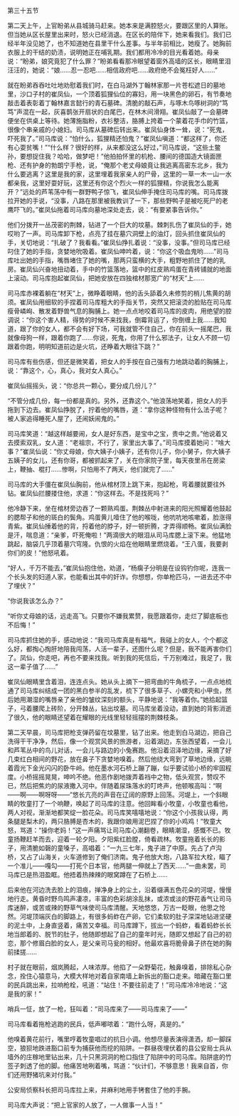 第三十五节

第二天上午，上官盼弟从县城骑马赶来。她本来是满腔怒火，要跟区里的人算账。但当她从区长屋里出来时，怒火已经消退。在区长的陪伴下，她来看我们。我们已经半年没见她了，也不知道她在县里干什么差事。与半年前相比，她瘦了。她胸前衣服上的干结的奶渍，说明她正在哺乳期。我们都用冷冷的目光看着她。母亲说：“盼弟，娘究竟犯了什么罪？”盼弟看看那冷眼望着窗外高墙的区长，眼睛里泪汪汪的，她说：“娘……忍一忍吧……相信政府吧……政府绝不会冤枉好人……”

就在盼弟吞吞吐吐地劝慰着我们时，在白马湖外丁翰林家那一片苍松遮日的墓地里，沙口子村的崔凤仙，一个顶着狐狸仙位的寡妇，用一块黑色的卵石，有节奏地敲击着表彰着丁翰林嘉言懿行的青石墓碑。清脆的敲石声，与啄木鸟啄树洞的“笃笃”声混在一起，灰喜鹊张开扇状的白尾巴，在林木间滑翔。崔凤仙敲了一会墓碑便坐在供桌上等待。她薄施脂粉，衣衫整洁，胳膊上挎着一个蒙着花手巾的竹篮，很像个串亲戚的小媳妇。司马库从墓碑后转出来。崔凤仙身体一耸，说：“死鬼，吓死我了。”司马库说：“怕什么，狐狸精还怕鬼？”崔凤仙嗔道：“都这样了，你还有心耍贫嘴！”“什么样？很好的样，从来都没这么好过，”司马库说，“这些土鳖孙，要想捉住我？哈哈，做梦吧！”他拍拍怀里的机枪、腰间的德国造大镜面匣枪、还有护身的勃朗宁手枪，说，“俺那个老丈母娘竟让我逃离高密东北乡，我为什么要逃离？这里是我的家，这里埋着我家亲人的尸骨，这里的一草一木一山一水都亲我，这里好耍好玩，这里还有你这个烈火一样的狐狸精，你说我怎么能离开？”远处的芦苇荡中有一群野鸭子惊飞，崔凤仙伸手掩住司马库的嘴。司马库拨拉开她的手说，“没事，八路在那里被我教训了一下，那些野鸭子是被吃死尸的老鹰吓飞的。”崔凤仙拖着司马库向墓地深处走去，说：“有要紧事告诉你。”

他们分拨开一丛茂密的荆棘，钻进了一个巨大的坟墓。棘刺扎伤了崔凤仙的手，她哎哟了一声。司马库卸下枪，点亮了挂在墓穴洞壁上的油灯，回头抓住崔凤仙的手，关切地说：“扎破了？我看看。”崔凤仙挣扎着说：“没事，没事。”但司马库已经叼住了她的手指，贪婪地吮吸着。崔凤仙呻吟着，说：“你这个吸血鬼哟……”司马库吐出她的手指，嘴唇堵住了她的嘴，那两只蛮横的大手，粗野地抓住了她的乳房。崔凤仙兴奋地扭动着，手中的竹篮落地，篮中的红皮熟鸡蛋在青砖铺就的地面上滚动。司马库抱起崔凤仙，把她安放在四独棺材那宽广的“材天”上……

司马库赤裸着躺在“材天”上，微睁着眼睛，他的舌头舔着久未修剪的梢儿焦黄的胡须。崔凤仙用细软的手捏着司马库粗大的手指关节，突然又把滚烫的脸贴在司马库瘦骨嶙峋、散发着野兽气息的胸脯上。她一点点地咬着司马库的皮肉，用绝望的腔调说：“你这个害人精，得势的时候不来找我，倒霉背运了，你倒缠上我……我知道，跟了你的女人，都不会有好下场，可我就管不住自己，你在前头一摇尾巴，我就像母狗一样，跟着你跑了……你说，死鬼，你用了什么邪法子，让女人不顾一切跟着你跑，明明知道前边是火坑，还睁着大眼往下跳？”

司马库有些伤感，但还是微笑着，把女人的手按在自己强有力地跳动着的胸脯上，说：“靠这个，心，真心，我对女人真心。”

崔凤仙摇摇头，说：“你总共一颗心，要分成几份儿？”

“不管分成几份，每一份都是真的。另外，还靠这个。”他浪荡地笑着，把女人的手拖到下边去。崔凤仙挣脱了，拧着他的嘴唇，道：“拿你这种怪物有什么法子呢？被人家追得睡死人屋了，还闹妖闹鬼的。”

司马库笑道：“越这样越要闹，女人是好东西，是宝中之宝，贵中之贵。”他说着又去摸索双乳，女人道：“老祖宗，不行了，家里出大事了。”司马库摸着她问：“啥大事？”崔凤仙说：“你丈母娘，你大姨子小姨子，还有你儿子，你小舅子，你大姨子五姨子的女儿，还有你哥，都被抓起来了，关在你家院子里，每天夜里吊在房梁上，鞭抽、棍打……惨啊，只怕用不了两天，他们就完了……”

司马库的大手僵在崔凤仙胸前，他从棺材顶上跳下来，抱起枪，弯着腰就要往外钻。崔凤仙拦腰搂住他，求道：“你这样去。不是找死吗？”

他冷静下来，坐在棺材旁边吞了一颗熟鸡蛋。荆棘丛中射进来的阳光照耀着他鼓起的腮帮子和他的斑白的鬓角。鸡蛋黄儿噎住了他的喉咙，他吭吭地咳嗽着，脸涨得青紫。崔凤仙捶着他的背，捋着他的脖子，好一顿折腾，才弄得顺畅。崔凤仙满脸是汗，喘息道：“亲爹，吓死俺啦！”两滴很大的眼泪从司马库腮上滚下来。他猛地跳起，脑袋几乎顶着墓穴穹隆。仇恨的火焰在他眼睛里燃烧着。“王八蛋，我要剥你们的皮！”他怒吼着。

“好人，千万不能去，”崔凤仙抱住他，劝道，“杨瘸子分明是在设钩钓你呢，连我一个长头发的妇道人家，也能看出其中的奸诈。你想想，你单枪匹马，一进去还不中了埋伏？”

“你说我该怎么办？”

“听你丈母娘的话，远走高飞。只要你不嫌我累赘，我愿跟着你，走烂了脚底板也不后悔！”

司马库抓住她的手，感动地说：“我司马库真是有福气，我碰上的女人，个个都这么好，都掏心掏肝地陪我闯荡，人活一辈子，还图什么呢？但是，我不能再害你们了。凤仙，你走吧，再也不要来找我。听到我的死信后，千万别难过，我足了，我这一辈子值了……”

崔凤仙眼睛里含着泪，连连点头。她从头上摘下一把弯曲的牛角梳子，一点点地梳通了司马库纠结成一团的黑白参半的乱发，梳下了很多草子、小螺壳和小甲虫，然后她用潮湿的嘴唇亲了亲他的皱纹深刻的额头，平静地说：“我等着你。”她拾起篮子，弓着腰爬上砖阶，分开棘丛，钻出坟墓。司马库坐着没动，直到她的背影消逝了很久，他的眼睛还望着在耀眼的光线里轻轻摇摆的荆棘枝条。

第二天早晨，司马库把枪支弹药留在坟墓里，钻了出来。他走到白马湖边，把自己洗得干干净净，然后，像一个观赏风景的旅游者，沿着湖边，东张西望着，一会儿和芦苇丛中的鸟儿对话，一会儿与路边的小兔赛跑。他沿着沼泽地边缘，采摘了好几束红白相间的野花，放在鼻子下贪婪地嗅着。然后他绕大弯到了草地边缘，远眺着霞光下金光闪闪的卧牛岭。他在墨水河石桥上蹦了蹦，似乎要试验小桥的牢固程度。小桥摇摇晃晃，呻吟不绝。他恶作剧地拨弄着裆中之物，低头观赏，赞叹不已，然后把焦灼的尿液撒入河中。伴随着尿珠落水的叮咚声，他顿喉高叫：“啊——啊——啊呀呀——”悠长亢亮的声音在辽阔的原野上回荡。河堤上，一个斜眼睛的牧童打了一个响鞭，唤起了司马库的注意。他回眸看小牧童，小牧童也看他，两人对视，渐渐地都笑绽一脸花朵。司马库笑嘻嘻地说：“你这个小孩我认得，两条腿是梨木的，两只胳膊是杏木的，我跟你娘用泥巴捏了你的小鸡鸡！”牧童大怒，骂道：“操你老妈！”这一声痛骂让司马库心潮翻卷，眼睛潮湿，感慨不已。牧童扬鞭赶羊而去，迎着一轮夕阳。夕阳紫红脸膛，倚看疏林。牧童拖着长长的影子，用清脆如磬的童嗓子，高唱着：“一九三七年，鬼子进了中原。先占了卢沟桥，又占了山海关，火车道修到了俺们济南。鬼子他放大炮，八路军拉大栓，瞄了一个准儿——嘎勾——打死个日本官，他两腿一伸就上了西天……”一曲未罢，司马库已是热泪盈眶。他捂着热辣辣的眼窝蹲在了石桥上……

后来他在河边洗去脸上的泪痕，掸净身上的尘土，沿着缀满五色花朵的河堤，慢慢地行走。黄昏时野鸟鸣声凄凉，丰富的色彩胡涂乱抹，或浓或淡的野花香气让司马库迷醉，或苦或辣的野草气味使司马库清醒。天地悠悠，万古一眨眼，他思之怆然。河堤顶端灰白的脚路上，有很多蚂蚱在产卵，它们柔软的肚子深深地钻进坚硬的泥土中，上身直竖着，痛苦又幸福。司马库蹲下，拔出一个蚂蚱，看着蚂蚱长长地当郎着的、脱节的肚子，他随即想起了自己的童年时光，随即又想起了自己的初恋，那个修眉白脸的女人，是父亲司马瓮的相好。他最欢喜将脆骨鼻子挤在她的胸前揉搓……

村子就在眼前，烟岚腾起，人味浓厚。他掐了一朵野菊花，触鼻嗅着，排除私心杂念，拴住心猿意马，大模大样地对着自家南墙上新拆出的豁口走来。暗藏在豁口里的民兵跳出来，拉响枪栓，吼道：“站住！不要往前走了！”司马库冷冷地说：“这是我的家！”

哨兵一怔，放了一枪，狂叫着：“司马库来了——司马库来了——”

司马库看着拖枪逃跑的民兵，低声嘟哝着：“跑什么呀，真是的。”

他嗅着黄花前行，嘴里哼着牧童唱过的抗日小调。他想尽量表演得潇洒，却一脚踩空，狼狈地跌进豁口前专为捕获他而挖的陷阱。一群昼夜埋伏着的县公安局士兵从墙外的庄稼地里钻出来，几十只黑洞洞的枪口指住了陷阱中的司马库。陷阱底的竹签子刺透了他的脚。他痛苦地咧着嘴，骂道：“伙计们，不够意思！我来自首，你们还用野猪坑来对付我。”

公安局侦察科长把司马库拉上来，并麻利地用手铐套住了他的手腕。

司马库大声说：“把上官家的人放了，一人做事一人当！”